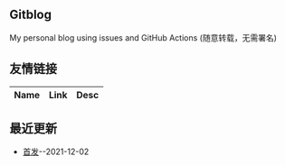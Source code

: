 ## Gitblog
My personal blog using issues and GitHub Actions (随意转载，无需署名)
## 友情链接
| Name | Link | Desc | 
 | ---- | ---- | ---- |
## 最近更新
- [首发](https://github.com/gnimg/gitblog/issues/1)--2021-12-02
